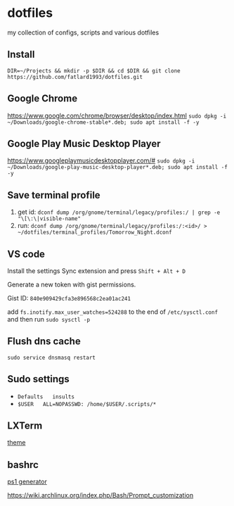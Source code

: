# dotfiles
my collection of configs, scripts and various dotfiles

## Install
```DIR=~/Projects && mkdir -p $DIR && cd $DIR && git clone https://github.com/fatlard1993/dotfiles.git```


## Google Chrome
https://www.google.com/chrome/browser/desktop/index.html
```sudo dpkg -i ~/Downloads/google-chrome-stable*.deb; sudo apt install -f -y```


## Google Play Music Desktop Player
https://www.googleplaymusicdesktopplayer.com/#
```sudo dpkg -i ~/Downloads/google-play-music-desktop-player*.deb; sudo apt install -f -y```


## Save terminal profile
1) get id: ``` dconf dump /org/gnome/terminal/legacy/profiles:/ | grep -e "\[\:\|visible-name" ```
2) run: ``` dconf dump /org/gnome/terminal/legacy/profiles:/:<id>/ > ~/dotfiles/terminal_profiles/Tomorrow_Night.dconf ```

## VS code
Install the settings Sync extension and press ```Shift + Alt + D```

Generate a new token with gist permissions.

Gist ID: ```840e909429cfa3e896568c2ea01ac241```

add ```fs.inotify.max_user_watches=524288``` to the end of ```/etc/sysctl.conf``` and then run ```sudo sysctl -p```


## Flush dns cache

```sudo service dnsmasq restart```


## Sudo settings
* ```Defaults   insults```
* ```$USER   ALL=NOPASSWD: /home/$USER/.scripts/*```

## LXTerm

[theme](https://askubuntu.com/questions/442887/changing-the-colors-of-lxterminal)

## bashrc

[ps1 generator](http://bashrcgenerator.com/)

https://wiki.archlinux.org/index.php/Bash/Prompt_customization